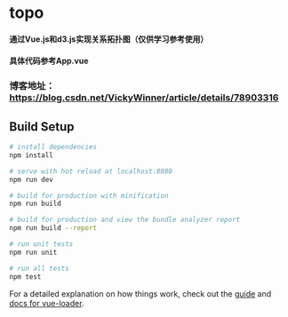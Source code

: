 # topo
#### 通过Vue.js和d3.js实现关系拓扑图（仅供学习参考使用）
#### 具体代码参考App.vue
### 博客地址：https://blog.csdn.net/VickyWinner/article/details/78903316

## Build Setup

``` bash
# install dependencies
npm install

# serve with hot reload at localhost:8080
npm run dev

# build for production with minification
npm run build

# build for production and view the bundle analyzer report
npm run build --report

# run unit tests
npm run unit

# run all tests
npm test
```

For a detailed explanation on how things work, check out the [guide](http://vuejs-templates.github.io/webpack/) and [docs for vue-loader](http://vuejs.github.io/vue-loader).
